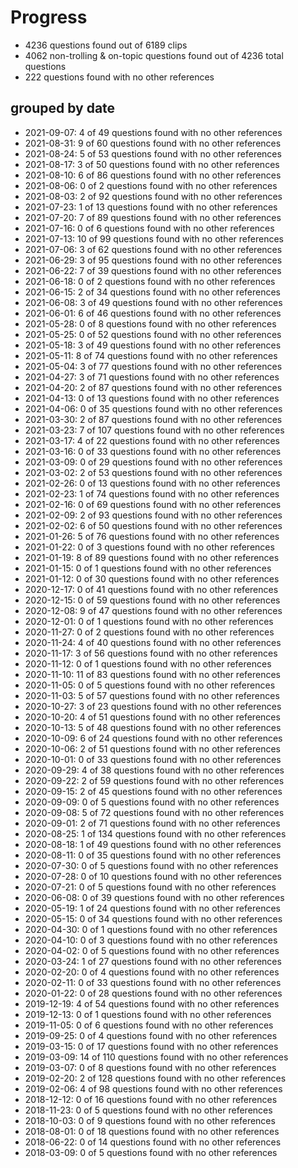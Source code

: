 # Progress
* 4236 questions found out of 6189 clips
* 4062 non-trolling & on-topic questions found out of 4236 total questions
* 222 questions found with no other references
## grouped by date
* 2021-09-07: 4 of 49 questions found with no other references
* 2021-08-31: 9 of 60 questions found with no other references
* 2021-08-24: 5 of 53 questions found with no other references
* 2021-08-17: 3 of 50 questions found with no other references
* 2021-08-10: 6 of 86 questions found with no other references
* 2021-08-06: 0 of 2 questions found with no other references
* 2021-08-03: 2 of 92 questions found with no other references
* 2021-07-23: 1 of 13 questions found with no other references
* 2021-07-20: 7 of 89 questions found with no other references
* 2021-07-16: 0 of 6 questions found with no other references
* 2021-07-13: 10 of 99 questions found with no other references
* 2021-07-06: 3 of 62 questions found with no other references
* 2021-06-29: 3 of 95 questions found with no other references
* 2021-06-22: 7 of 39 questions found with no other references
* 2021-06-18: 0 of 2 questions found with no other references
* 2021-06-15: 2 of 34 questions found with no other references
* 2021-06-08: 3 of 49 questions found with no other references
* 2021-06-01: 6 of 46 questions found with no other references
* 2021-05-28: 0 of 8 questions found with no other references
* 2021-05-25: 0 of 52 questions found with no other references
* 2021-05-18: 3 of 49 questions found with no other references
* 2021-05-11: 8 of 74 questions found with no other references
* 2021-05-04: 3 of 77 questions found with no other references
* 2021-04-27: 3 of 71 questions found with no other references
* 2021-04-20: 2 of 87 questions found with no other references
* 2021-04-13: 0 of 13 questions found with no other references
* 2021-04-06: 0 of 35 questions found with no other references
* 2021-03-30: 2 of 87 questions found with no other references
* 2021-03-23: 7 of 107 questions found with no other references
* 2021-03-17: 4 of 22 questions found with no other references
* 2021-03-16: 0 of 33 questions found with no other references
* 2021-03-09: 0 of 29 questions found with no other references
* 2021-03-02: 2 of 53 questions found with no other references
* 2021-02-26: 0 of 13 questions found with no other references
* 2021-02-23: 1 of 74 questions found with no other references
* 2021-02-16: 0 of 69 questions found with no other references
* 2021-02-09: 2 of 93 questions found with no other references
* 2021-02-02: 6 of 50 questions found with no other references
* 2021-01-26: 5 of 76 questions found with no other references
* 2021-01-22: 0 of 3 questions found with no other references
* 2021-01-19: 8 of 89 questions found with no other references
* 2021-01-15: 0 of 1 questions found with no other references
* 2021-01-12: 0 of 30 questions found with no other references
* 2020-12-17: 0 of 41 questions found with no other references
* 2020-12-15: 0 of 59 questions found with no other references
* 2020-12-08: 9 of 47 questions found with no other references
* 2020-12-01: 0 of 1 questions found with no other references
* 2020-11-27: 0 of 2 questions found with no other references
* 2020-11-24: 4 of 40 questions found with no other references
* 2020-11-17: 3 of 56 questions found with no other references
* 2020-11-12: 0 of 1 questions found with no other references
* 2020-11-10: 11 of 83 questions found with no other references
* 2020-11-05: 0 of 5 questions found with no other references
* 2020-11-03: 5 of 57 questions found with no other references
* 2020-10-27: 3 of 23 questions found with no other references
* 2020-10-20: 4 of 51 questions found with no other references
* 2020-10-13: 5 of 48 questions found with no other references
* 2020-10-09: 6 of 24 questions found with no other references
* 2020-10-06: 2 of 51 questions found with no other references
* 2020-10-01: 0 of 33 questions found with no other references
* 2020-09-29: 4 of 38 questions found with no other references
* 2020-09-22: 2 of 59 questions found with no other references
* 2020-09-15: 2 of 45 questions found with no other references
* 2020-09-09: 0 of 5 questions found with no other references
* 2020-09-08: 5 of 72 questions found with no other references
* 2020-09-01: 2 of 71 questions found with no other references
* 2020-08-25: 1 of 134 questions found with no other references
* 2020-08-18: 1 of 49 questions found with no other references
* 2020-08-11: 0 of 35 questions found with no other references
* 2020-07-30: 0 of 5 questions found with no other references
* 2020-07-28: 0 of 10 questions found with no other references
* 2020-07-21: 0 of 5 questions found with no other references
* 2020-06-08: 0 of 39 questions found with no other references
* 2020-05-19: 1 of 24 questions found with no other references
* 2020-05-15: 0 of 34 questions found with no other references
* 2020-04-30: 0 of 1 questions found with no other references
* 2020-04-10: 0 of 3 questions found with no other references
* 2020-04-02: 0 of 5 questions found with no other references
* 2020-03-24: 1 of 27 questions found with no other references
* 2020-02-20: 0 of 4 questions found with no other references
* 2020-02-11: 0 of 33 questions found with no other references
* 2020-01-22: 0 of 28 questions found with no other references
* 2019-12-19: 4 of 54 questions found with no other references
* 2019-12-13: 0 of 1 questions found with no other references
* 2019-11-05: 0 of 6 questions found with no other references
* 2019-09-25: 0 of 4 questions found with no other references
* 2019-03-15: 0 of 17 questions found with no other references
* 2019-03-09: 14 of 110 questions found with no other references
* 2019-03-07: 0 of 8 questions found with no other references
* 2019-02-20: 2 of 128 questions found with no other references
* 2019-02-06: 4 of 98 questions found with no other references
* 2018-12-12: 0 of 16 questions found with no other references
* 2018-11-23: 0 of 5 questions found with no other references
* 2018-10-03: 0 of 9 questions found with no other references
* 2018-08-01: 0 of 18 questions found with no other references
* 2018-06-22: 0 of 14 questions found with no other references
* 2018-03-09: 0 of 5 questions found with no other references
